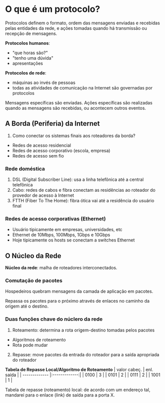 # O que é um protocolo?
Protocolos definem o formato, ordem das mensagens enviadas e recebidas pelas entidades da rede, e ações tomadas quando há transmissão ou recepção de mensagens.

**Protocolos humanos**:

- "que horas são?"
- "tenho uma dúvida"
- apresentações

**Protocolos de rede**:

- máquinas ao invés de pessoas
- todas as atividades de comunicação na Internet são governadas por protocolos

Mensagens específicas são enviadas. Ações específicas são realizadas quando as mensagens são recebidas, ou acontecem outros eventos.

## A Borda (Periferia) da Internet
1. Como conectar os sistemas finais aos roteadores da borda?

- Redes de acesso residencial
- Redes de acesso corporativo (escola, empresa)
- Redes de acesso sem fio

### Rede doméstica
1. DSL (Digital Subscriber Line): usa a linha telefônica até a central telefônica
2. Cabo: redes de cabos e fibra conectam as residências ao roteador do provedor de acesso à Internet
3. FTTH (Fiber To The Home): fibra ótica vai até a residência do usuário final

### Redes de acesso corporativas (Ethernet)
- Usuário tipicamente em empresas, universidades, etc
- Ethernet de 10Mbps, 100Mbps, 1Gbps e 10Gbps
- Hoje tipicamente os hosts se conectam a switches Ethernet

## O Núcleo da Rede
**Núcleo da rede**: malha de roteadores interconectados.

### Comutação de pacotes
Hospedeiros quebram mensagens da camada de aplicação em pacotes.

Repassa os pacotes para o próximo através de enlaces no caminho da origem até o destino.

### Duas funções chave do núclero da rede
1. Roteamento: determina a rota origem-destino tomadas pelos pacotes
  - Algoritmos de roteamento
  - Rota pode mudar
2. Repasse: move pacotes da entrada do roteador para a saída apropriada do roteador

**Tabela de Repasse Local/Algoritmo de Roteamento**
| valor cabeç.  | enl. saída    |
| ------------- |:-------------:|
| 0100          | 3             |
| 0101          | 2             |
| 0111          | 2             |
| 1001          | 1             |

Tabela de repasse (roteamento) local: de acordo com um endereço tal, mandarei para o enlace (link) de saída para a porta X.
